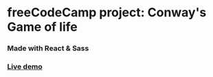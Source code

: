 # freeCodeCamp project: Conway's Game of life
### Made with React & Sass
### [Live demo](https://fcc-game-of-life.netlify.com/)

